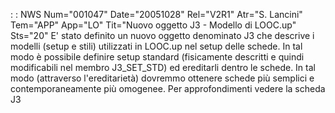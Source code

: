  :  : NWS Num="001047" Date="20051028" Rel="V2R1" Atr="S. Lancini" Tem="APP" App="LO" Tit="Nuovo oggetto J3 - Modello di LOOC.up" Sts="20"
E' stato definito un nuovo oggetto denominato J3 che descrive i modelli (setup e stili) utilizzati in LOOC.up nel setup delle schede. In tal modo è possibile definire setup standard (fisicamente descritti e quindi modificabili nel membro J3_SET_STD) ed ereditarli dentro le schede.
In tal modo (attraverso l'ereditarietà) dovremmo ottenere schede più semplici e contemporaneamente
più omogenee.
Per approfondimenti vedere la scheda J3
